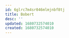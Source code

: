 ```yaml
---
id: 6glrc7m4sr046mlmjnbf8tj
title: Bobert
desc: ''
updated: 1680732574010
created: 1680732574010
---
```

